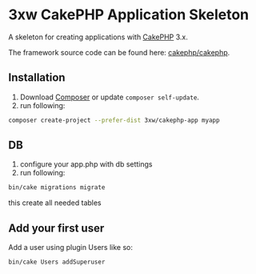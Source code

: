 # 3xw CakePHP Application Skeleton

A skeleton for creating applications with [CakePHP](https://cakephp.org) 3.x.

The framework source code can be found here: [cakephp/cakephp](https://github.com/cakephp/cakephp).

## Installation

1. Download [Composer](https://getcomposer.org/doc/00-intro.md) or update `composer self-update`.
2. run following:

```bash
composer create-project --prefer-dist 3xw/cakephp-app myapp
```
## DB

1. configure your app.php with db settings
2. run following:

```bash
bin/cake migrations migrate
```
	
this create all needed tables

## Add your first user
Add a user using plugin Users like so:

	bin/cake Users addSuperuser


